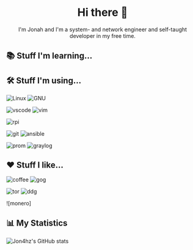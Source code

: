 <h1 align=center>Hi there 👋</h1>
<p align=center>I'm Jonah and I'm a system- and network engineer and self-taught developer in my free time.</p>

<h2>📚 Stuff I'm learning...</h2>


<h2>🛠 Stuff I'm using...</h2>

![Linux](https://img.shields.io/badge/-Linux-FCC624?style=for-the-badge&logo=linux&logoColor=black&logoWidth=20)
![GNU](https://img.shields.io/badge/-GNU-gray?style=for-the-badge&logo=gnu&logoWidth=20&logoColor=white)

![vscode](https://img.shields.io/badge/-vscode-blue?style=for-the-badge&logo=visual-studio-code&logoWidth=20)
![vim](https://img.shields.io/badge/-vim-green?style=for-the-badge&logo=vim&logoWidth=20)

![rpi](https://img.shields.io/badge/-rpi-red?style=for-the-badge&logo=raspberry-pi&logoWidth=20)

![git](https://img.shields.io/badge/-GIT-red?style=for-the-badge&logo=git&logoWidth=20&logoColor=white)
![ansible](https://img.shields.io/badge/-ansible-black?style=for-the-badge&logo=ansible&logoWidth=20&logoColor=white)

![prom](https://img.shields.io/badge/-Prometheus-orange?style=for-the-badge&logo=prometheus&logoWidth=20&logoColor=white)
![graylog](https://img.shields.io/badge/-Graylog-red?style=for-the-badge&logo=graylog&logoWidth=20&logoColor=white)


<h2>❤️ Stuff I like...</h2>

![coffee](https://img.shields.io/badge/-coffee-brown?style=for-the-badge&logo=ko-fi&logoWidth=20&logoColor=white)
![gog](https://img.shields.io/badge/-GOG-purple?style=for-the-badge&logo=gog.com&logoWidth=20)

![tor](https://img.shields.io/badge/-TOR-purple?style=for-the-badge&logo=tor-browser&logoWidth=20)
![ddg](https://img.shields.io/badge/-duckduckgo-orange?style=for-the-badge&logo=duckduckgo&logoWidth=20&logoColor=white)

![monero]

<h2>📊 My Statistics </h2>

![Jon4hz's GitHub stats](https://github-readme-stats.vercel.app/api?username=jon4hz&count_private=true&show_icons=true&theme=dark)

<!--
**jon4hz/jon4hz** is a ✨ _special_ ✨ repository because its `README.md` (this file) appears on your GitHub profile.

Here are some ideas to get you started:

- 🔭 I’m currently working on ...
- 🌱 I’m currently learning ...
- 👯 I’m looking to collaborate on ...
- 🤔 I’m looking for help with ...
- 💬 Ask me about ...
- 📫 How to reach me: ...
- 😄 Pronouns: ...
- ⚡ Fun fact: ...
-->
